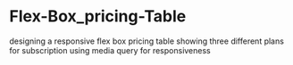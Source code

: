 # Flex-Box_pricing-Table
designing a responsive flex box pricing table showing three different plans for subscription using media query for responsiveness
